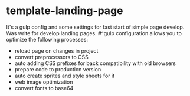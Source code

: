 # template-landing-page
It's a gulp config and some settings for fast start of simple page develop. Was write for develop landing pages.
#^gulp configuration allows you to optimize the following processes:
* reload page on changes in project
* convert preprocessors to CSS 
* auto adding CSS prefixes for back compatibility with old browsers
* prepare code to production version
* auto create sprites and style sheets for it
* web image optimization 
* convert fonts to base64
